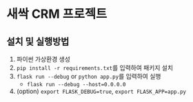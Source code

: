 # 새싹 CRM 프로젝트

## 설치 및 실행방법

1. 파이썬 가상환경 생성
2. `pip install -r requirements.txt`를 입력하여 패키지 설치
3. `flask run --debug` or `python app.py`를 입력하여 실행
    - `flask run --debug --host=0.0.0.0`
4. (option) `export FLASK_DEBUG=true`, `export FLASK_APP=app.py`
